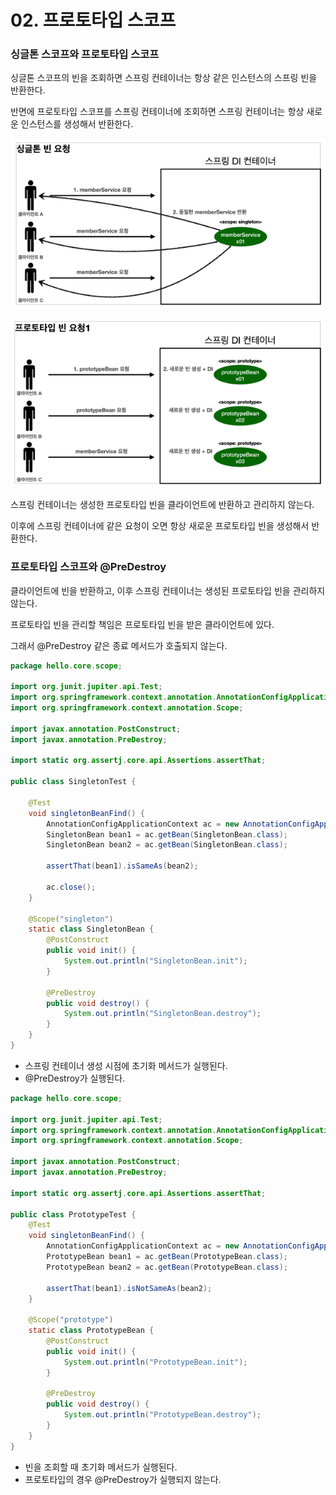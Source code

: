 # 02. 프로토타입 스코프

### 싱글톤 스코프와 프로토타입 스코프

싱글톤 스코프의 빈을 조회하면 스프링 컨테이너는 항상 같은 인스턴스의 스프링 빈을 반환한다. 

반면에 프로토타입 스코프를 스프링 컨테이너에 조회하면 스프링 컨테이너는 항상 새로운 인스턴스를 생성해서 반환한다.

![image-20220212180730596](../images/image-20220212180730596.png)

![image-20220212180801039](../images/image-20220212180801039.png)

스프링 컨테이너는 생성한 프로토타입 빈을 클라이언트에 반환하고 관리하지 않는다.

이후에 스프링 컨테이너에 같은 요청이 오면 항상 새로운 프로토타입 빈을 생성해서 반환한다.



### 프로토타입 스코프와 @PreDestroy

클라이언트에 빈을 반환하고, 이후 스프링 컨테이너는 생성된 프로토타입 빈을 관리하지 않는다. 

프로토타입 빈을 관리할 책임은 프로토타입 빈을 받은 클라이언트에 있다. 

그래서 @PreDestroy 같은 종료 메서드가 호출되지 않는다.



``` java
package hello.core.scope;

import org.junit.jupiter.api.Test;
import org.springframework.context.annotation.AnnotationConfigApplicationContext;
import org.springframework.context.annotation.Scope;

import javax.annotation.PostConstruct;
import javax.annotation.PreDestroy;

import static org.assertj.core.api.Assertions.assertThat;

public class SingletonTest {

    @Test
    void singletonBeanFind() {
        AnnotationConfigApplicationContext ac = new AnnotationConfigApplicationContext(SingletonBean.class);
        SingletonBean bean1 = ac.getBean(SingletonBean.class);
        SingletonBean bean2 = ac.getBean(SingletonBean.class);

        assertThat(bean1).isSameAs(bean2);
      
        ac.close();
    }

    @Scope("singleton")
    static class SingletonBean {
        @PostConstruct
        public void init() {
            System.out.println("SingletonBean.init");
        }

        @PreDestroy
        public void destroy() {
            System.out.println("SingletonBean.destroy");
        }
    }
}

```
* 스프링 컨테이너 생성 시점에 초기화 메서드가 실행된다.
*  @PreDestroy가 실행된다.






``` java
package hello.core.scope;

import org.junit.jupiter.api.Test;
import org.springframework.context.annotation.AnnotationConfigApplicationContext;
import org.springframework.context.annotation.Scope;

import javax.annotation.PostConstruct;
import javax.annotation.PreDestroy;

import static org.assertj.core.api.Assertions.assertThat;

public class PrototypeTest {
    @Test
    void singletonBeanFind() {
        AnnotationConfigApplicationContext ac = new AnnotationConfigApplicationContext(PrototypeBean.class);
        PrototypeBean bean1 = ac.getBean(PrototypeBean.class);
        PrototypeBean bean2 = ac.getBean(PrototypeBean.class);

        assertThat(bean1).isNotSameAs(bean2);
    }

    @Scope("prototype")
    static class PrototypeBean {
        @PostConstruct
        public void init() {
            System.out.println("PrototypeBean.init");
        }

        @PreDestroy
        public void destroy() {
            System.out.println("PrototypeBean.destroy");
        }
    }
}

```

* 빈을 조회할 때 초기화 메서드가 실행된다.
* 프로토타입의 경우 @PreDestroy가 실행되지 않는다.
